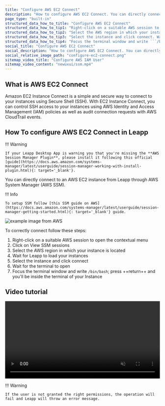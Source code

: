 ```yaml
---
title: "Configure AWS EC2 Connect"
description: "How to configure AWS EC2 Connect. You can directly connect to an AWS EC2 instance from Leapp through AWS System Manager (AWS SSM)."
page_type: "built-in"
structured_data_how_to_title: "Configure AWS EC2 Connect"
structured_data_how_to_tip1: "Right-click on a suitable AWS session to open the contextual menu. Click on View SSM sessions."
structured_data_how_to_tip2: "Select the AWS region in which your instance is located. Wait for Leapp to load your instances."
structured_data_how_to_tip3: "Select the instance and click connect. Wait for the terminal to open."
structured_data_how_to_tip4: "Focus the terminal window and write ```/bin/bash```; press  ++return++  and you'll be inside the terminal of your Instance."
social_title: "Configure AWS EC2 Connect"
social_description: "How to configure AWS EC2 Connect. You can directly connect to an AWS EC2 instance from Leapp through AWS System Manager (AWS SSM)."
social_relative_image_path: "configure-ec2-connect.png"
sitemap_video_title: "Configure AWS IAM User"
sitemap_video_content: "newuxui/ssm.mp4"
---
```


## What is AWS EC2 Connect

Amazon EC2 Instance Connect is a simple and secure way to connect to your instances using Secure Shell (SSH). 
With EC2 Instance Connect, you can control SSH access to your instances using AWS Identity and Access Management (IAM) policies
as well as audit connection requests with AWS CloudTrail events.

## How To configure AWS EC2 Connect in Leapp

!!! Warning

    If your Leapp Desktop App is warning you that you're missing the **AWS Session Manager Plugin**, please install it following this official [guide](https://docs.aws.amazon.com/systems-manager/latest/userguide/session-manager-working-with-install-plugin.html){: target='_blank'}.

You can directly connect to an AWS EC2 instance from Leapp through AWS System Manager (AWS SSM).

!!! Info

    To setup SSM follow [this SSM guide on AWS](https://docs.aws.amazon.com/systems-manager/latest/userguide/session-manager-getting-started.html){: target='_blank'} guide.

![example image from AWS](../../images/screens/newuxui/aws-ssm.png?style=center-img)

To correctly connect follow these steps:

1. Right-click on a suitable AWS session to open the contextual menu
2. Click on View SSM sessions
3. Select the AWS region in which your instance is located
4. Wait for Leapp to load your instances
5. Select the instance and click connect
6. Wait for the terminal to open
7. Focus the terminal window and write ```/bin/bash```; press  ++return++  and you'll be inside the terminal of your Instance

## Video tutorial

<video width="100%" muted autoplay loop> <source src="../../videos/newuxui/ssm.mp4" type="video/mp4"> </video>

!!! Warning

    If the user is not granted the right permissions, the operation will fail and Leapp will throw an error message.


